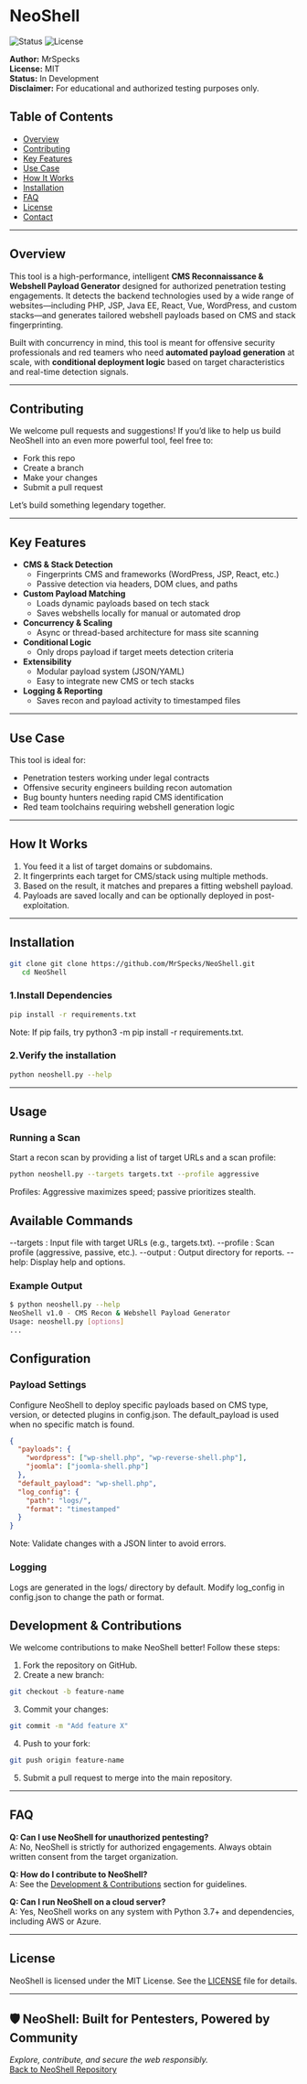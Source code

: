 # NeoShell

![Status](https://img.shields.io/badge/status-In%20Development-yellow)
![License](https://img.shields.io/github/license/MrSpecks/NeoShell)

**Author:** MrSpecks  
**License:** MIT  
**Status:** In Development  
**Disclaimer:** For educational and authorized testing purposes only.

## Table of Contents

- [Overview](#overview)
- [Contributing](#contributing)
- [Key Features](#key-features)
- [Use Case](#use-case)
- [How It Works](#how-it-works)
- [Installation](#installation)
- [FAQ](#faq)
- [License](#license)
- [Contact](#contact)
---

## Overview

This tool is a high-performance, intelligent **CMS Reconnaissance & Webshell Payload Generator** designed for authorized penetration testing engagements. It detects the backend technologies used by a wide range of websites—including PHP, JSP, Java EE, React, Vue, WordPress, and custom stacks—and generates tailored webshell payloads based on CMS and stack fingerprinting.

Built with concurrency in mind, this tool is meant for offensive security professionals and red teamers who need **automated payload generation** at scale, with **conditional deployment logic** based on target characteristics and real-time detection signals.

---

## Contributing

We welcome pull requests and suggestions! If you’d like to help us build NeoShell into an even more powerful tool, feel free to:

- Fork this repo
- Create a branch
- Make your changes
- Submit a pull request

Let’s build something legendary together.

---

## Key Features

- **CMS & Stack Detection**
  - Fingerprints CMS and frameworks (WordPress, JSP, React, etc.)
  - Passive detection via headers, DOM clues, and paths
- **Custom Payload Matching**
  - Loads dynamic payloads based on tech stack
  - Saves webshells locally for manual or automated drop
- **Concurrency & Scaling**
  - Async or thread-based architecture for mass site scanning
- **Conditional Logic**
  - Only drops payload if target meets detection criteria
- **Extensibility**
  - Modular payload system (JSON/YAML)
  - Easy to integrate new CMS or tech stacks
- **Logging & Reporting**
  - Saves recon and payload activity to timestamped files

---

## Use Case

This tool is ideal for:

- Penetration testers working under legal contracts
- Offensive security engineers building recon automation
- Bug bounty hunters needing rapid CMS identification
- Red team toolchains requiring webshell generation logic

---

## How It Works

1. You feed it a list of target domains or subdomains.
2. It fingerprints each target for CMS/stack using multiple methods.
3. Based on the result, it matches and prepares a fitting webshell payload.
4. Payloads are saved locally and can be optionally deployed in post-exploitation.

---

## Installation

```bash
git clone git clone https://github.com/MrSpecks/NeoShell.git
   cd NeoShell
```

### **1.Install Dependencies**
```bash
pip install -r requirements.txt
```
Note: If pip fails, try python3 -m pip install -r requirements.txt.

### **2.Verify the installation**
```bash
python neoshell.py --help
```
---

## Usage

### **Running a Scan**

Start a recon scan by providing a list of target URLs and a scan profile:
```bash 
python neoshell.py --targets targets.txt --profile aggressive
```

Profiles: Aggressive maximizes speed; passive prioritizes stealth.

## **Available Commands**
--targets <file>: Input file with target URLs (e.g., targets.txt).
--profile <profile>: Scan profile (aggressive, passive, etc.).
--output <directory>: Output directory for reports.
--help: Display help and options.

### **Example Output**
```bash
$ python neoshell.py --help
NeoShell v1.0 - CMS Recon & Webshell Payload Generator
Usage: neoshell.py [options]
...
```

## **Configuration**
### **Payload Settings**
Configure NeoShell to deploy specific payloads based on CMS type, version, or detected plugins in config.json. The default_payload is used when no specific match is found.
```json
{
  "payloads": {
    "wordpress": ["wp-shell.php", "wp-reverse-shell.php"],
    "joomla": ["joomla-shell.php"]
  },
  "default_payload": "wp-shell.php",
  "log_config": {
    "path": "logs/",
    "format": "timestamped"
  }
}
```
Note: Validate changes with a JSON linter to avoid errors.

### **Logging**
Logs are generated in the logs/ directory by default. Modify log_config in config.json to change the path or format.

## **Development & Contributions**
We welcome contributions to make NeoShell better! 
Follow these steps:
1. Fork the repository on GitHub.
2. Create a new branch:
```bash
git checkout -b feature-name
```
3. Commit your changes:
```bash
git commit -m "Add feature X"
```
4. Push to your fork:
```bash
git push origin feature-name
```
5. Submit a pull request to merge into the main repository.

---

## FAQ

**Q: Can I use NeoShell for unauthorized pentesting?**  
A: No, NeoShell is strictly for authorized engagements. Always obtain written consent from the target organization.

**Q: How do I contribute to NeoShell?**  
A: See the [Development & Contributions](#development--contributions) section for guidelines.

**Q: Can I run NeoShell on a cloud server?**  
A: Yes, NeoShell works on any system with Python 3.7+ and dependencies, including AWS or Azure.

---

## License

NeoShell is licensed under the MIT License. See the [LICENSE](https://github.com/MrSpecks/NeoShell/blob/main/LICENSE) file for details.

---

## 🛡️ NeoShell: Built for Pentesters, Powered by Community

*Explore, contribute, and secure the web responsibly.*  
[Back to NeoShell Repository](https://github.com/MrSpecks/NeoShell)